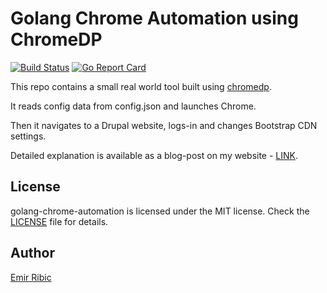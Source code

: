 # Golang Chrome Automation using ChromeDP

[![Build Status](https://travis-ci.org/ribice/golang-chrome-automation.svg?branch=master)](https://travis-ci.org/ribice/golang-chrome-automation)
[![Go Report Card](https://goreportcard.com/badge/github.com/ribice/golang-chrome-automation)](https://goreportcard.com/report/github.com/ribice/golang-chrome-automation)

This repo contains a small real world tool built using [chromedp](https://github.com/chromedp/chromedp).

It reads config data from config.json and launches Chrome.

Then it navigates to a Drupal website, logs-in and changes Bootstrap CDN settings.

Detailed explanation is available as a blog-post on my website - [LINK](https://ribice.ba/golang-chrome-automation/).

## License

golang-chrome-automation is licensed under the MIT license. Check the [LICENSE](LICENSE.md) file for details.

## Author

[Emir Ribic](https://ribice.ba)